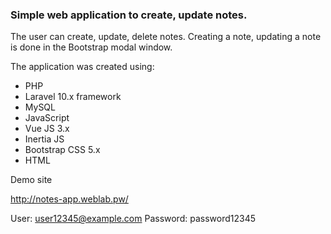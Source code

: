 ### Simple web application to create, update notes.

The user can create, update, delete notes.
Creating a note, updating a note is done in the Bootstrap modal window.

The application was created using:
- PHP
- Laravel 10.x framework
- MySQL
- JavaScript
- Vue JS 3.x
- Inertia JS
- Bootstrap CSS 5.x
- HTML

Demo site

http://notes-app.weblab.pw/

User: user12345@example.com
Password: password12345
